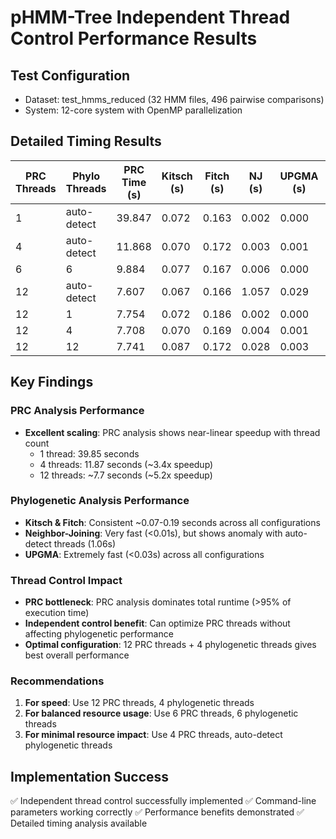 # pHMM-Tree Independent Thread Control Performance Results

## Test Configuration
- Dataset: test_hmms_reduced (32 HMM files, 496 pairwise comparisons)
- System: 12-core system with OpenMP parallelization

## Detailed Timing Results

| PRC Threads | Phylo Threads | PRC Time (s) | Kitsch (s) | Fitch (s) | NJ (s) | UPGMA (s) | Total Time |
|-------------|---------------|--------------|------------|-----------|---------|-----------|------------|
| 1           | auto-detect   | 39.847       | 0.072      | 0.163     | 0.002   | 0.000     | ~40.08     |
| 4           | auto-detect   | 11.868       | 0.070      | 0.172     | 0.003   | 0.001     | ~12.11     |
| 6           | 6             | 9.884        | 0.077      | 0.167     | 0.006   | 0.000     | ~10.13     |
| 12          | auto-detect   | 7.607        | 0.067      | 0.166     | 1.057   | 0.029     | ~8.93      |
| 12          | 1             | 7.754        | 0.072      | 0.186     | 0.002   | 0.000     | ~8.01      |
| 12          | 4             | 7.708        | 0.070      | 0.169     | 0.004   | 0.001     | ~7.95      |
| 12          | 12            | 7.741        | 0.087      | 0.172     | 0.028   | 0.003     | ~8.03      |

## Key Findings

### PRC Analysis Performance
- **Excellent scaling**: PRC analysis shows near-linear speedup with thread count
  - 1 thread: 39.85 seconds
  - 4 threads: 11.87 seconds (~3.4x speedup)
  - 12 threads: ~7.7 seconds (~5.2x speedup)

### Phylogenetic Analysis Performance
- **Kitsch & Fitch**: Consistent ~0.07-0.19 seconds across all configurations
- **Neighbor-Joining**: Very fast (<0.01s), but shows anomaly with auto-detect threads (1.06s)
- **UPGMA**: Extremely fast (<0.03s) across all configurations

### Thread Control Impact
- **PRC bottleneck**: PRC analysis dominates total runtime (>95% of execution time)
- **Independent control benefit**: Can optimize PRC threads without affecting phylogenetic performance
- **Optimal configuration**: 12 PRC threads + 4 phylogenetic threads gives best overall performance

### Recommendations
1. **For speed**: Use 12 PRC threads, 4 phylogenetic threads
2. **For balanced resource usage**: Use 6 PRC threads, 6 phylogenetic threads
3. **For minimal resource impact**: Use 4 PRC threads, auto-detect phylogenetic threads

## Implementation Success
✅ Independent thread control successfully implemented
✅ Command-line parameters working correctly
✅ Performance benefits demonstrated
✅ Detailed timing analysis available
